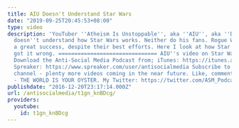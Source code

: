 ```yaml
---
title: AIU Doesn't Understand Star Wars
date: "2019-09-25T20:45:53+08:00"
type: video
description: 'YouTuber ''Atheism Is Unstoppable'', aka ''AIU'', aka ''Devon Racey''
  doesn''t understand how Star Wars works. Neither do his fans. Rogue Won (lol) was
  a great success, despite their best efforts. Here I look at how Star Wars haters
  got it wrong. =============================== AIU''s video on Star Wars: https://www.youtube.com/watch?v=j7YF0ybJNeU&t=2s
  Download the Anti-Social Media Podcast from; iTunes: https://itunes.apple.com/us/podcast/anti-social-media-podcast/id1076431995?mt=2
  Spreaker: https://www.spreaker.com/user/antisocialmedia Subscribe to my YouTube
  channel - plenty more videos coming in the near future. Like, comment or downvote
  - THE WORLD IS YOUR OYSTER. My Twitter: https://twitter.com/ASM_Podcast x'
publishdate: "2016-12-20T23:17:14.000Z"
url: /antisocialmedia/t1gn_knBDcg/
providers:
  youtube:
    id: t1gn_knBDcg
---
```

